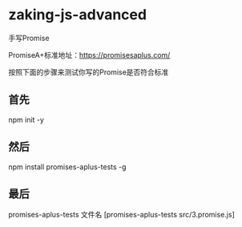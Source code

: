 # zaking-js-advanced

手写Promise

PromiseA+标准地址：https://promisesaplus.com/

按照下面的步骤来测试你写的Promise是否符合标准
## 首先

npm init -y

## 然后

npm install promises-aplus-tests -g

## 最后
promises-aplus-tests 文件名
[promises-aplus-tests src/3.promise.js]